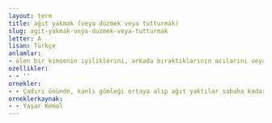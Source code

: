 ```yaml
---
layout: term
title: ağıt yakmak (veya düzmek veya tutturmak)
slug: agit-yakmak-veya-duzmek-veya-tutturmak
letter: A
lisan: Türkçe
anlamlar:
- ölen bir kimsenin iyiliklerini, arkada bıraktıklarının acılarını veya büyük felaketlerin acılı etkilerini söz veya ezgi ile dile getirmek
ozellikler:
- - ''
ornekler:
- - Çadırı önünde, kanlı gömleği ortaya alıp ağıt yaktılar sabaha kadar.
orneklerkaynak:
- - Yaşar Kemal
---
```

